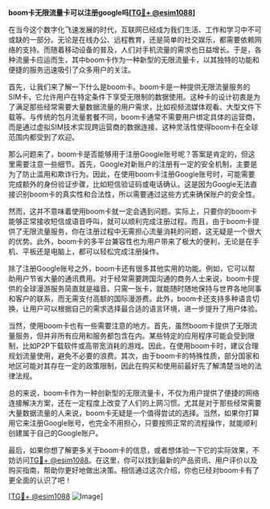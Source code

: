 **boom卡无限流量卡可以注册google吗[[TG💪+ @esim1088](https://t.me/s/esim1088)]**

在当今这个数字化飞速发展的时代，互联网已经成为我们生活、工作和学习中不可或缺的一部分。无论是在线办公、远程教育，还是简单的社交娱乐，都需要依赖网络的支持。而随着移动设备的普及，人们对手机流量的需求也日益增长。于是，各种流量卡应运而生，其中boom卡作为一种新型的无限流量卡，以其独特的功能和便捷的服务迅速吸引了众多用户的关注。

首先，让我们来了解一下什么是boom卡。boom卡是一种提供无限流量服务的SIM卡，它允许用户在特定条件下享受无限制的数据使用。这种卡的设计初衷是为了满足那些经常需要大量数据流量的用户需求，比如视频流媒体观看、大型文件下载等。与传统的包月流量套餐不同，boom卡通常不需要用户绑定具体的运营商，而是通过虚拟SIM技术实现跨运营商的数据连接。这种灵活性使得boom卡在全球范围内都受到了欢迎。

那么问题来了，boom卡是否能够用于注册Google账号呢？答案是肯定的，但这里需要注意一些细节。首先，Google对新账户的注册有一定的安全机制，主要是为了防止滥用和欺诈行为。因此，在使用boom卡注册Google账号时，可能需要完成额外的身份验证步骤，比如短信验证码或电话确认。这是因为Google无法直接识别boom卡的真实性和合法性，所以需要通过这些方式来确保账户的安全性。

然而，这并不意味着使用boom卡就一定会遇到问题。实际上，只要你的boom卡能够正常接收短信或语音呼叫，就可以顺利完成注册过程。而且，由于boom卡提供了无限流量服务，你在注册过程中无需担心流量消耗的问题，这无疑是一个很大的优势。此外，boom卡的多平台兼容性也为用户带来了极大的便利，无论是在手机、平板还是电脑上，都可以轻松完成注册操作。

除了注册Google账号之外，boom卡还有很多其他实用的功能。例如，它可以帮助用户节省大量的通讯费用。对于经常需要跨国沟通的商务人士来说，boom卡提供的全球漫游服务简直就是福音。只需一张卡，就能随时随地保持与世界各地同事和客户的联系，而无需支付高额的国际漫游费。此外，boom卡还支持多种语言切换，让用户可以根据自己的需求选择最合适的语言环境，进一步提升了用户体验。

当然，使用boom卡也有一些需要注意的地方。首先，虽然boom卡提供了无限流量服务，但并非所有应用和服务都包含在内。某些特定的应用程序可能会受到限制，比如P2P下载软件或高带宽消耗的游戏。因此，在使用boom卡时，建议合理规划流量使用，避免不必要的浪费。其次，由于boom卡的特殊性质，部分国家和地区可能对其存在一定的政策限制，因此在购买和使用前最好先了解清楚当地的法律法规。

总的来说，boom卡作为一种创新型的无限流量卡，不仅为用户提供了便捷的网络连接解决方案，还在一定程度上改变了人们的上网习惯。尤其是对于那些经常需要大量数据流量的人来说，boom卡无疑是一个值得尝试的选择。当然，如果你打算用它来注册Google账号，也完全不用担心，只要按照正常的流程操作，就能顺利创建属于自己的Google账户。

最后，如果你想了解更多关于boom卡的信息，或者想体验一下它的实际效果，不妨访问[TG💪+ @esim1088](https://t.me/s/esim1088)。在这里，你可以找到最新的产品资讯、用户评价以及购买指南，帮助你更好地做出决策。相信通过这次介绍，你也已经对boom卡有了更全面的认识了吧！

[[TG💪+ @esim1088](https://t.me/s/esim1088) ![Image](https://i.postimg.cc/4NQfJmqS/Snipaste-2025-05-13-00-14-12.png)]